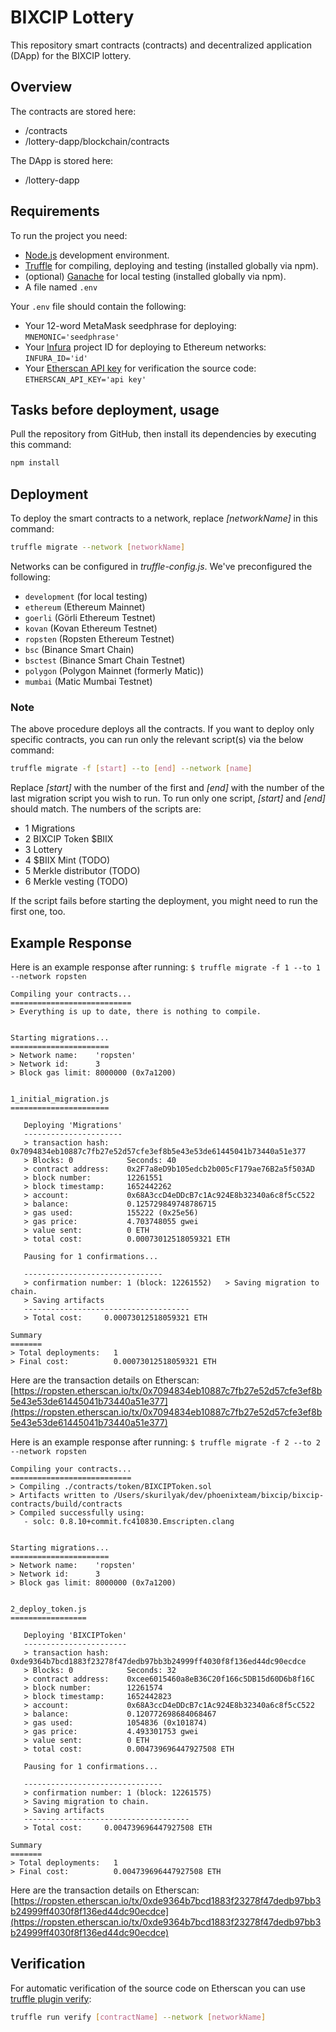 # BIXCIP Lottery

This repository smart contracts (contracts) and decentralized application (DApp) for the BIXCIP lottery.

## Overview

The contracts are stored here:

- /contracts
- /lottery-dapp/blockchain/contracts

The DApp is stored here:

- /lottery-dapp

## Requirements

To run the project you need:

- [Node.js](https://nodejs.org) development environment.
- [Truffle](https://www.trufflesuite.com/truffle) for compiling, deploying and testing (installed globally via npm).
- (optional) [Ganache](https://www.trufflesuite.com/ganache) for local testing (installed globally via npm).
- A file named `.env`

Your `.env` file should contain the following:

- Your 12-word MetaMask seedphrase for deploying:
  `MNEMONIC='seedphrase'`
- Your [Infura](https://infura.io) project ID for deploying to Ethereum networks:
  `INFURA_ID='id'`
- Your [Etherscan API key](https://etherscan.io/myapikey) for verification the source code:
  `ETHERSCAN_API_KEY='api key'`

## Tasks before deployment, usage

Pull the repository from GitHub, then install its dependencies by executing this command:

```bash
npm install
```

## Deployment

To deploy the smart contracts to a network, replace _[networkName]_ in this command:

```bash
truffle migrate --network [networkName]
```

Networks can be configured in _truffle-config.js_. We've preconfigured the following:

- `development` (for local testing)
- `ethereum` (Ethereum Mainnet)
- `goerli` (Görli Ethereum Testnet)
- `kovan` (Kovan Ethereum Testnet)
- `ropsten` (Ropsten Ethereum Testnet)
- `bsc` (Binance Smart Chain)
- `bsctest` (Binance Smart Chain Testnet)
- `polygon` (Polygon Mainnet (formerly Matic))
- `mumbai` (Matic Mumbai Testnet)

### Note

The above procedure deploys all the contracts. If you want to deploy only specific contracts, you can run only the relevant script(s) via the below command:

```bash
truffle migrate -f [start] --to [end] --network [name]
```

Replace _[start]_ with the number of the first and _[end]_ with the number of the last migration script you wish to run. To run only one script, _[start]_ and _[end]_ should match. The numbers of the scripts are:

- 1 Migrations
- 2 BIXCIP Token $BIIX
- 3 Lottery
- 4 $BIIX Mint (TODO)
- 5 Merkle distributor (TODO)
- 6 Merkle vesting (TODO)

If the script fails before starting the deployment, you might need to run the first one, too.

## Example Response

Here is an example response after running: `$ truffle migrate -f 1 --to 1 --network ropsten`

```
Compiling your contracts...
===========================
> Everything is up to date, there is nothing to compile.


Starting migrations...
======================
> Network name:    'ropsten'
> Network id:      3
> Block gas limit: 8000000 (0x7a1200)


1_initial_migration.js
======================

   Deploying 'Migrations'
   ----------------------
   > transaction hash:    0x7094834eb10887c7fb27e52d57cfe3ef8b5e43e53de61445041b73440a51e377
   > Blocks: 0            Seconds: 40
   > contract address:    0x2F7a8eD9b105edcb2b005cF179ae76B2a5f503AD
   > block number:        12261551
   > block timestamp:     1652442262
   > account:             0x68A3ccD4eDDcB7c1Ac924E8b32340a6c8f5cC522
   > balance:             0.125729849748786715
   > gas used:            155222 (0x25e56)
   > gas price:           4.703748055 gwei
   > value sent:          0 ETH
   > total cost:          0.00073012518059321 ETH

   Pausing for 1 confirmations...

   -------------------------------
   > confirmation number: 1 (block: 12261552)   > Saving migration to chain.
   > Saving artifacts
   -------------------------------------
   > Total cost:     0.00073012518059321 ETH

Summary
=======
> Total deployments:   1
> Final cost:          0.00073012518059321 ETH
```

Here are the transaction details on Etherscan: [https://ropsten.etherscan.io/tx/0x7094834eb10887c7fb27e52d57cfe3ef8b5e43e53de61445041b73440a51e377](https://ropsten.etherscan.io/tx/0x7094834eb10887c7fb27e52d57cfe3ef8b5e43e53de61445041b73440a51e377)

Here is an example response after running: `$ truffle migrate -f 2 --to 2 --network ropsten`

```
Compiling your contracts...
===========================
> Compiling ./contracts/token/BIXCIPToken.sol
> Artifacts written to /Users/skurilyak/dev/phoenixteam/bixcip/bixcip-contracts/build/contracts
> Compiled successfully using:
   - solc: 0.8.10+commit.fc410830.Emscripten.clang


Starting migrations...
======================
> Network name:    'ropsten'
> Network id:      3
> Block gas limit: 8000000 (0x7a1200)


2_deploy_token.js
=================

   Deploying 'BIXCIPToken'
   -----------------------
   > transaction hash:    0xde9364b7bcd1883f23278f47dedb97bb3b24999ff4030f8f136ed44dc90ecdce
   > Blocks: 0            Seconds: 32
   > contract address:    0xcee6015460a8eB36C20f166c5DB15d60D6b8f16C
   > block number:        12261574
   > block timestamp:     1652442823
   > account:             0x68A3ccD4eDDcB7c1Ac924E8b32340a6c8f5cC522
   > balance:             0.120772698684068467
   > gas used:            1054836 (0x101874)
   > gas price:           4.493301753 gwei
   > value sent:          0 ETH
   > total cost:          0.004739696447927508 ETH

   Pausing for 1 confirmations...

   -------------------------------
   > confirmation number: 1 (block: 12261575)
   > Saving migration to chain.
   > Saving artifacts
   -------------------------------------
   > Total cost:     0.004739696447927508 ETH

Summary
=======
> Total deployments:   1
> Final cost:          0.004739696447927508 ETH
```

Here are the transaction details on Etherscan: [https://ropsten.etherscan.io/tx/0xde9364b7bcd1883f23278f47dedb97bb3b24999ff4030f8f136ed44dc90ecdce](https://ropsten.etherscan.io/tx/0xde9364b7bcd1883f23278f47dedb97bb3b24999ff4030f8f136ed44dc90ecdce)

## Verification

For automatic verification of the source code on Etherscan you can use [truffle plugin verify](https://github.com/rkalis/truffle-plugin-verify):

```bash
truffle run verify [contractName] --network [networkName]
```
